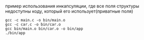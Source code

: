 пример использования инкапсуляции, где все поля структуры недоступны коду, который его использует(приватные поля)

```shell
gcc -c main.c -o bin/main.o
gcc -c car.c -o bin/car.o
gcc bin/main.o bin/car.o -o bin/app
./bin/app
```


